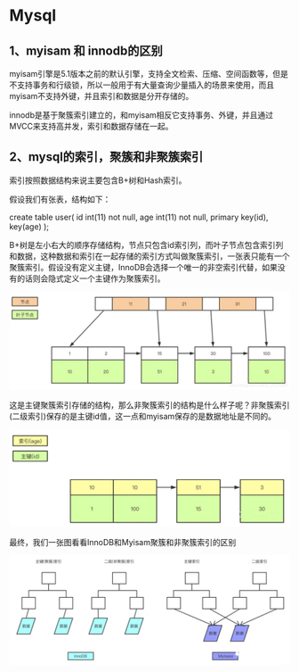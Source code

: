 # Mysql

## 1、myisam 和 innodb的区别

myisam引擎是5.1版本之前的默认引擎，支持全文检索、压缩、空间函数等，但是不支持事务和行级锁，所以一般用于有大量查询少量插入的场景来使用，而且myisam不支持外键，并且索引和数据是分开存储的。

innodb是基于聚簇索引建立的，和myisam相反它支持事务、外键，并且通过MVCC来支持高并发，索引和数据存储在一起。

## 2、mysql的索引，聚簇和非聚簇索引

索引按照数据结构来说主要包含B+树和Hash索引。

假设我们有张表，结构如下：

create table user( id int(11) not null, age int(11) not null, primary key(id), key(age) );

B+树是左小右大的顺序存储结构，节点只包含id索引列，而叶子节点包含索引列和数据，这种数据和索引在一起存储的索引方式叫做聚簇索引，一张表只能有一个聚簇索引。假设没有定义主键，InnoDB会选择一个唯一的非空索引代替，如果没有的话则会隐式定义一个主键作为聚簇索引。

![](./img/jucusuoyin.jpg)

这是主键聚簇索引存储的结构，那么非聚簇索引的结构是什么样子呢？非聚簇索引(二级索引)保存的是主键id值，这一点和myisam保存的是数据地址是不同的。

![](./img/feijucusuoyin.jpg)

最终，我们一张图看看InnoDB和Myisam聚簇和非聚簇索引的区别

![](./img/suoyinqubie.jpg)



